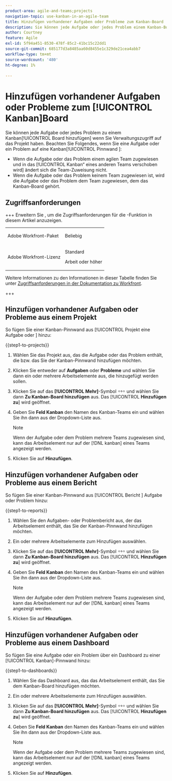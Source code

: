 ```yaml
---
product-area: agile-and-teams;projects
navigation-topic: use-kanban-in-an-agile-team
title: Hinzufügen vorhandener Aufgaben oder Probleme zum Kanban-Board
description: Sie können jede Aufgabe oder jedes Problem einem Kanban-Board hinzufügen, wenn Sie Verwaltungszugriff auf das Projekt haben.
author: Courtney
feature: Agile
exl-id: 5f94a451-8530-478f-85c2-41bc15c22dd1
source-git-commit: 685177d3a8485aa60d8455e1c329de21cea4abb7
workflow-type: tm+mt
source-wordcount: '480'
ht-degree: 1%

---
```


# Hinzufügen vorhandener Aufgaben oder Probleme zum [!UICONTROL Kanban]Board

<!-- Audited: 4/2025 -->

Sie können jede Aufgabe oder jedes Problem zu einem Kanban[!UICONTROL Board hinzufügen] wenn Sie Verwaltungszugriff auf das Projekt haben. Beachten Sie Folgendes, wenn Sie eine Aufgabe oder ein Problem auf eine Kanban[!UICONTROL Pinnwand ]:

* Wenn die Aufgabe oder das Problem einem agilen Team zugewiesen und in das [!UICONTROL Kanban“ eines anderen Teams verschoben wird] ändert sich die Team-Zuweisung nicht.
* Wenn die Aufgabe oder das Problem keinem Team zugewiesen ist, wird die Aufgabe oder das Problem dem Team zugewiesen, dem das Kanban-Board gehört.

## Zugriffsanforderungen

+++ Erweitern Sie , um die Zugriffsanforderungen für die -Funktion in diesem Artikel anzuzeigen.

<table style="table-layout:auto"> 
 <col> 
 </col> 
 <col> 
 </col> 
 <tbody> 
  <tr> 
   <td role="rowheader">Adobe Workfront-Paket</td> 
   <td> <p>Beliebig</p> </td> 
  </tr> 
  <tr> 
   <td role="rowheader">Adobe Workfront-Lizenz</td> 
   <td> <p>Standard</p> 
   <p>Arbeit oder höher</p> </td> 
  </tr>
 </tbody> 
</table>

Weitere Informationen zu den Informationen in dieser Tabelle finden Sie unter [Zugriffsanforderungen in der Dokumentation zu Workfront](/help/quicksilver/administration-and-setup/add-users/access-levels-and-object-permissions/access-level-requirements-in-documentation.md).

+++

## Hinzufügen vorhandener Aufgaben oder Probleme aus einem Projekt

So fügen Sie einer Kanban-Pinnwand aus [!UICONTROL  Projekt eine Aufgabe oder ] hinzu:

{{step1-to-projects}}

1. Wählen Sie das Projekt aus, das die Aufgabe oder das Problem enthält, die bzw. das Sie der Kanban-Pinnwand hinzufügen möchten.
1. Klicken Sie entweder auf **Aufgaben** oder **Probleme** und wählen Sie dann ein oder mehrere Arbeitselemente aus, die hinzugefügt werden sollen.
1. Klicken Sie auf das **[!UICONTROL Mehr]**-Symbol ![Mehr-Symbol](assets/more-icon.png) und wählen Sie dann **Zu Kanban-Board hinzufügen** aus. Das [!UICONTROL **Hinzufügen zu**] wird geöffnet.
1. Geben Sie **Feld Kanban** den Namen des Kanban-Teams ein und wählen Sie ihn dann aus der Dropdown-Liste aus.

   >[!NOTE]
   >
   >Wenn der Aufgabe oder dem Problem mehrere Teams zugewiesen sind, kann das Arbeitselement nur auf der [!DNL kanban] eines Teams angezeigt werden.

1. Klicken Sie auf **Hinzufügen**.


## Hinzufügen vorhandener Aufgaben oder Probleme aus einem Bericht

So fügen Sie einer Kanban-Pinnwand aus [!UICONTROL  Bericht ] Aufgabe oder Problem hinzu:

{{step1-to-reports}}

1. Wählen Sie den Aufgaben- oder Problembericht aus, der das Arbeitselement enthält, das Sie der Kanban-Pinnwand hinzufügen möchten.
1. Ein oder mehrere Arbeitselemente zum Hinzufügen auswählen.
1. Klicken Sie auf das **[!UICONTROL Mehr]**-Symbol ![Mehr-Symbol](assets/more-icon.png) und wählen Sie dann **Zu Kanban-Board hinzufügen** aus. Das [!UICONTROL **Hinzufügen zu**] wird geöffnet.
1. Geben Sie **Feld Kanban** den Namen des Kanban-Teams ein und wählen Sie ihn dann aus der Dropdown-Liste aus.

   >[!NOTE]
   >
   >Wenn der Aufgabe oder dem Problem mehrere Teams zugewiesen sind, kann das Arbeitselement nur auf der [!DNL kanban] eines Teams angezeigt werden.

1. Klicken Sie auf **Hinzufügen**.



## Hinzufügen vorhandener Aufgaben oder Probleme aus einem Dashboard

So fügen Sie eine Aufgabe oder ein Problem über ein Dashboard zu einer [!UICONTROL Kanban]-Pinnwand hinzu:

{{step1-to-dashboards}}

1. Wählen Sie das Dashboard aus, das das Arbeitselement enthält, das Sie dem Kanban-Board hinzufügen möchten.
1. Ein oder mehrere Arbeitselemente zum Hinzufügen auswählen.
1. Klicken Sie auf das **[!UICONTROL Mehr]**-Symbol ![Mehr-Symbol](assets/more-icon.png) und wählen Sie dann **Zu Kanban-Board hinzufügen** aus. Das [!UICONTROL **Hinzufügen zu**] wird geöffnet.
1. Geben Sie **Feld Kanban** den Namen des Kanban-Teams ein und wählen Sie ihn dann aus der Dropdown-Liste aus.

   >[!NOTE]
   >
   >Wenn der Aufgabe oder dem Problem mehrere Teams zugewiesen sind, kann das Arbeitselement nur auf der [!DNL kanban] eines Teams angezeigt werden.

1. Klicken Sie auf **Hinzufügen**.